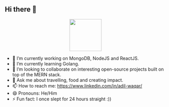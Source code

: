 ## Hi there 👋

<div id="header" align="center">
  <img src="https://media.giphy.com/media/M9gbBd9nbDrOTu1Mqx/giphy.gif" width="100"/>
</div>

- 🔭 I’m currently working on MongoDB, NodeJS and ReactJS.
- 🌱 I’m currently learning Golang.
- 👯 I’m looking to collaborate on interesting open-source projects built on top of the MERN stack.
- 💬 Ask me about travelling, food and creating impact.
- 📫 How to reach me: https://www.linkedin.com/in/adil-waqar/
- 😄 Pronouns: He/Him
- ⚡ Fun fact: I once slept for 24 hours straight :))

<!--
**adil-waqar/adil-waqar** is a ✨ _special_ ✨ repository because its `README.md` (this file) appears on your GitHub profile.

Here are some ideas to get you started:

- 🔭 I’m currently working on ...
- 🌱 I’m currently learning ...
- 👯 I’m looking to collaborate on ...
- 🤔 I’m looking for help with ...
- 💬 Ask me about ...
- 📫 How to reach me: ...
- 😄 Pronouns: ...
- ⚡ Fun fact: ...
-->
